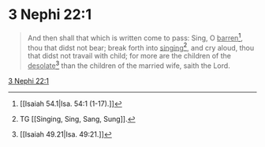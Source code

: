 # 3 Nephi 22:1

> And then shall that which is written come to pass: Sing, O <u>barren</u>[^a], thou that didst not bear; break forth into <u>singing</u>[^b], and cry aloud, thou that didst not travail with child; for more are the children of the <u>desolate</u>[^c] than the children of the married wife, saith the Lord.

[3 Nephi 22:1](https://www.churchofjesuschrist.org/study/scriptures/bofm/3-ne/22?lang=eng&id=p1#p1)


[^a]: [[Isaiah 54.1|Isa. 54:1 (1-17).]]
[^b]: TG [[Singing, Sing, Sang, Sung]].
[^c]: [[Isaiah 49.21|Isa. 49:21.]]
